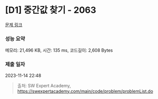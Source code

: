 # [D1] 중간값 찾기 - 2063 

[문제 링크](https://swexpertacademy.com/main/code/problem/problemDetail.do?contestProbId=AV5QPsXKA2UDFAUq) 

### 성능 요약

메모리: 21,496 KB, 시간: 135 ms, 코드길이: 2,608 Bytes

### 제출 일자

2023-11-14 22:48



> 출처: SW Expert Academy, https://swexpertacademy.com/main/code/problem/problemList.do